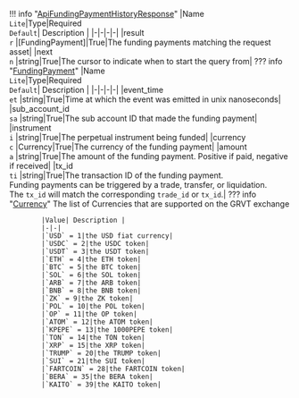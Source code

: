 !!! info "[ApiFundingPaymentHistoryResponse](/../../schemas/api_funding_payment_history_response)"
    |Name<br>`Lite`|Type|Required<br>`Default`| Description |
    |-|-|-|-|
    |result<br>`r` |[FundingPayment]|True|The funding payments matching the request asset|
    |next<br>`n` |string|True|The cursor to indicate when to start the query from|
    ??? info "[FundingPayment](/../../schemas/funding_payment)"
        |Name<br>`Lite`|Type|Required<br>`Default`| Description |
        |-|-|-|-|
        |event_time<br>`et` |string|True|Time at which the event was emitted in unix nanoseconds|
        |sub_account_id<br>`sa` |string|True|The sub account ID that made the funding payment|
        |instrument<br>`i` |string|True|The perpetual instrument being funded|
        |currency<br>`c` |Currency|True|The currency of the funding payment|
        |amount<br>`a` |string|True|The amount of the funding payment. Positive if paid, negative if received|
        |tx_id<br>`ti` |string|True|The transaction ID of the funding payment.<br>Funding payments can be triggered by a trade, transfer, or liquidation.<br>The `tx_id` will match the corresponding `trade_id` or `tx_id`.|
        ??? info "[Currency](/../../schemas/currency)"
            The list of Currencies that are supported on the GRVT exchange<br>

            |Value| Description |
            |-|-|
            |`USD` = 1|the USD fiat currency|
            |`USDC` = 2|the USDC token|
            |`USDT` = 3|the USDT token|
            |`ETH` = 4|the ETH token|
            |`BTC` = 5|the BTC token|
            |`SOL` = 6|the SOL token|
            |`ARB` = 7|the ARB token|
            |`BNB` = 8|the BNB token|
            |`ZK` = 9|the ZK token|
            |`POL` = 10|the POL token|
            |`OP` = 11|the OP token|
            |`ATOM` = 12|the ATOM token|
            |`KPEPE` = 13|the 1000PEPE token|
            |`TON` = 14|the TON token|
            |`XRP` = 15|the XRP token|
            |`TRUMP` = 20|the TRUMP token|
            |`SUI` = 21|the SUI token|
            |`FARTCOIN` = 28|the FARTCOIN token|
            |`BERA` = 35|the BERA token|
            |`KAITO` = 39|the KAITO token|
